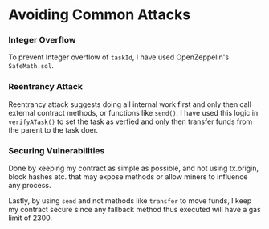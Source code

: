 # Avoiding Common Attacks

### Integer Overflow
To prevent Integer overflow of `taskId`, I have used OpenZeppelin's `SafeMath.sol`.

### Reentrancy Attack
Reentrancy attack suggests doing all internal work first and only then call external contract methods, or functions like `send()`. I have used this logic in `verifyATask()` to set the task as verfied and only then transfer funds from the parent to the task doer.

### Securing Vulnerabilities
Done by keeping my contract as simple as possible, and not using tx.origin, block hashes etc. that may expose methods or allow miners to influence any process.

Lastly, by using `send` and not methods like `transfer` to move funds, I keep my contract secure since any fallback method thus executed will have a gas limit of 2300.
